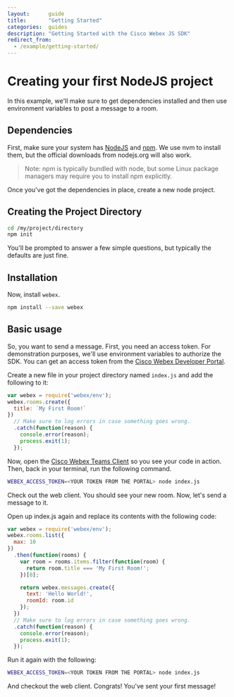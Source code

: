 ```yaml
---
layout:      guide
title:       "Getting Started"
categories:  guides
description: "Getting Started with the Cisco Webex JS SDK"
redirect_from:
  - /example/getting-started/
---
```


# Creating your first NodeJS project

In this example, we'll make sure to get dependencies installed and then use environment variables to post a message to a room.

## Dependencies

First, make sure your system has [NodeJS](https://nodejs.org) and [npm](https://www.npmjs.com). We use nvm to install them, but the official downloads from nodejs.org will also work.

> Note: npm is typically bundled with node, but some Linux package managers may require you to install npm explicitly.

Once you've got the dependencies in place, create a new node project.

## Creating the Project Directory

```bash
cd /my/project/directory
npm init
```

You'll be prompted to answer a few simple questions, but typically the defaults are just fine.

## Installation

Now, install `webex`.

```bash
npm install --save webex
```

## Basic usage

So, you want to send a message. First, you need an access token. For demonstration purposes, we'll use environment variables to authorize the SDK. You can get an access token from the [Cisco Webex Developer Portal](https://developer.webex.com/).

Create a new file in your project directory named `index.js` and add the following to it:

```javascript
var webex = require('webex/env');
webex.rooms.create({
  title: `My First Room!`
})
  // Make sure to log errors in case something goes wrong.
  .catch(function(reason) {
    console.error(reason);
    process.exit(1);
  });
```

Now, open the [Cisco Webex Teams Client](https://web.ciscospark.com) so you see your code in action. Then, back in your terminal, run the following command.

```bash
WEBEX_ACCESS_TOKEN=<YOUR TOKEN FROM THE PORTAL> node index.js
```

Check out the web client. You should see your new room. Now, let's send a message to it.

Open up index.js again and replace its contents with the following code:

```javascript
var webex = require('webex/env');
webex.rooms.list({
  max: 10
})
  .then(function(rooms) {
    var room = rooms.items.filter(function(room) {
      return room.title === 'My First Room!';
    })[0];

    return webex.messages.create({
      text: 'Hello World!',
      roomId: room.id
    });
  })
  // Make sure to log errors in case something goes wrong.
  .catch(function(reason) {
    console.error(reason);
    process.exit(1);
  });
```

Run it again with the following:

```bash
WEBEX_ACCESS_TOKEN=<YOUR TOKEN FROM THE PORTAL> node index.js
```

And checkout the web client. Congrats! You've sent your first message!
